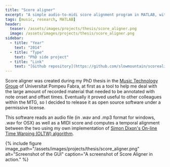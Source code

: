 ```yaml
---
title: "Score aligner"
excerpt: "A simple audio-to-midi score alignment program in MATLAB, with a helpful GUI."
tags: [music, research, MATLAB]
header:
  teaser: /assets/images/projects/thesis/score_aligner.png
  image: /assets/images/projects/thesis/score_aligner.png
sidebar:
  - title: "Year"
    text: "2014"
  - title: "Type"
    text: "PhD side project"
  - title: "Link"
    text: "[Github repository](https://github.com/slowmountain/scorealigner)"
---
```


Score aligner was created during my PhD thesis in the [Music Technology Group](https://www.upf.edu/web/mtg) of Universitat Pompeu Fabra, at first as a tool to help me deal with the large amount of recorded material that needed to be annotated with note onset and offset times. Eventually it proved useful to other colleagues within the MTG, so I decided to release it as open source software under a permissive license.

This software reads an audio file (in .wav and .mp3 format for windows, .wav for OSX) as well as a MIDI score and computes a temporal alignment between the two using my own implementation of [Simon Dixon's On-line Time Warping (OLTW) algorithm](https://code.soundsoftware.ac.uk/projects/match).

{% include figure image_path="/assets/images/projects/thesis/score_aligner.png" alt="Screenshot of the GUI" caption="A screenshot of Score Aligner in action." %}